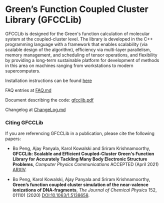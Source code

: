 # Green’s Function Coupled Cluster Library (GFCCLib)

GFCCLib is designed for the Green's function calculation of molecular system at the coupled-cluster level. 
The library is developed in the C++ programming language with a framework that enables scalability
(via scalable design of the algorithm), efficiency via multi-layer parallelism, memory management, and scheduling of tensor operations, and flexibility by providing a long-term sustainable platform for development of methods in this area on machines ranging from workstations to modern supercomputers.

Installation instructions can be found [here](docs/install.md)

FAQ entries at [FAQ.md](docs/FAQ.md)

Document describing the code:  [gfcclib.pdf](docs/gfcclib.pdf)

Changelog at [ChangeLog.md](ChangeLog.md)

### Citing GFCCLib
If you are referencing GFCCLib in a publication, please cite the following papers:

* Bo Peng, Ajay Panyala, Karol Kowalski and Sriram Krishnamoorthy,
   **GFCCLib: Scalable and Efficient Coupled-Cluster Green's Function Library for Accurately Tackling Many Body Electronic Structure Problems**,
 *Computer Physics Communications* ACCEPTED (April 2021) [ARXIV](https://arxiv.org/abs/2010.04768).

* Bo Peng, Karol Kowalski, Ajay Panyala and Sriram Krishnamoorthy,
   **Green’s function coupled cluster simulation of the near-valence ionizations of DNA-fragments**,
 *The Journal of Chemical Physics* 152, 011101 (2020) [DOI:10.1063/1.5138658](https://doi.org/10.1063/1.5138658).
